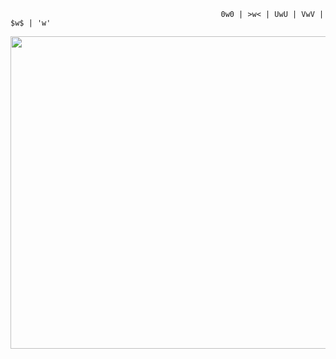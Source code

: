           
           
                                                   0w0 | >w< | UwU | VwV | $w$ | 'w'

   <p align="center"> 
   <img src="https://c.tenor.com/A7WS15hHQDEAAAAC/azur-lane-kaga.gif" width="800" height="500">
  
<p>
 

<!--
**pooh18528/pooh18528** is a ✨ _special_ ✨ repository because its `README.md` (this file) appears on your GitHub profile.


Here are some ideas to get you started:

- 🔭 I’m currently working on ...
- 🌱 I’m currently learning ...
- 👯 I’m looking to collaborate on ...
- 🤔 I’m looking for help with ...
- 💬 Ask me about ...
- 📫 How to reach me: ...
- 😄 Pronouns: ...
- ⚡ Fun fact: ...
-->
